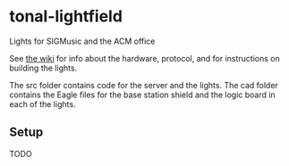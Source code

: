 tonal-lightfield
==========

Lights for SIGMusic and the ACM office

See [the wiki](../../wiki) for info about the hardware, protocol, and for
instructions on building the lights.

The src folder contains code for the server and the lights.
The cad folder contains the Eagle files for the base station shield and the
logic board in each of the lights.

Setup
-----

TODO